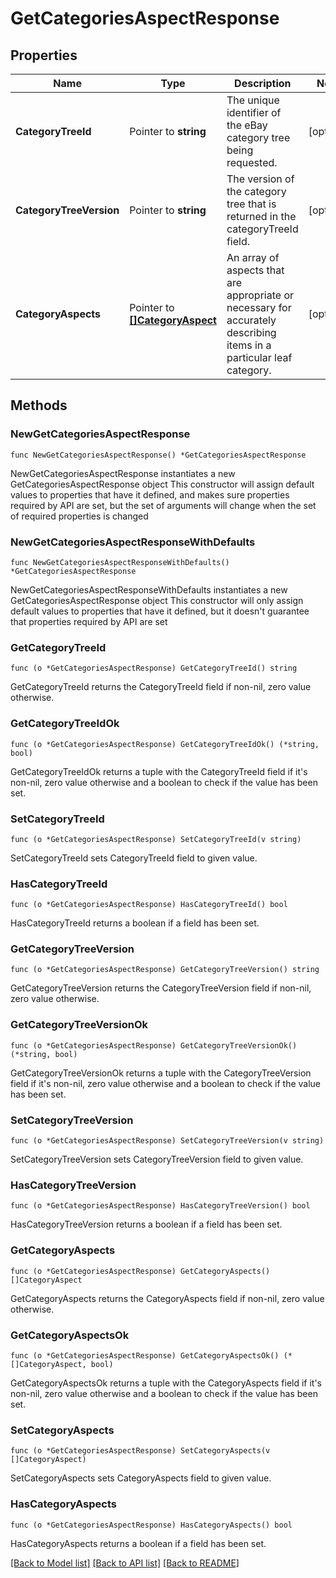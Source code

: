 # GetCategoriesAspectResponse

## Properties

Name | Type | Description | Notes
------------ | ------------- | ------------- | -------------
**CategoryTreeId** | Pointer to **string** | The unique identifier of the eBay category tree being requested. | [optional] 
**CategoryTreeVersion** | Pointer to **string** | The version of the category tree that is returned in the categoryTreeId field. | [optional] 
**CategoryAspects** | Pointer to [**[]CategoryAspect**](CategoryAspect.md) | An array of aspects that are appropriate or necessary for accurately describing items in a particular leaf category. | [optional] 

## Methods

### NewGetCategoriesAspectResponse

`func NewGetCategoriesAspectResponse() *GetCategoriesAspectResponse`

NewGetCategoriesAspectResponse instantiates a new GetCategoriesAspectResponse object
This constructor will assign default values to properties that have it defined,
and makes sure properties required by API are set, but the set of arguments
will change when the set of required properties is changed

### NewGetCategoriesAspectResponseWithDefaults

`func NewGetCategoriesAspectResponseWithDefaults() *GetCategoriesAspectResponse`

NewGetCategoriesAspectResponseWithDefaults instantiates a new GetCategoriesAspectResponse object
This constructor will only assign default values to properties that have it defined,
but it doesn't guarantee that properties required by API are set

### GetCategoryTreeId

`func (o *GetCategoriesAspectResponse) GetCategoryTreeId() string`

GetCategoryTreeId returns the CategoryTreeId field if non-nil, zero value otherwise.

### GetCategoryTreeIdOk

`func (o *GetCategoriesAspectResponse) GetCategoryTreeIdOk() (*string, bool)`

GetCategoryTreeIdOk returns a tuple with the CategoryTreeId field if it's non-nil, zero value otherwise
and a boolean to check if the value has been set.

### SetCategoryTreeId

`func (o *GetCategoriesAspectResponse) SetCategoryTreeId(v string)`

SetCategoryTreeId sets CategoryTreeId field to given value.

### HasCategoryTreeId

`func (o *GetCategoriesAspectResponse) HasCategoryTreeId() bool`

HasCategoryTreeId returns a boolean if a field has been set.

### GetCategoryTreeVersion

`func (o *GetCategoriesAspectResponse) GetCategoryTreeVersion() string`

GetCategoryTreeVersion returns the CategoryTreeVersion field if non-nil, zero value otherwise.

### GetCategoryTreeVersionOk

`func (o *GetCategoriesAspectResponse) GetCategoryTreeVersionOk() (*string, bool)`

GetCategoryTreeVersionOk returns a tuple with the CategoryTreeVersion field if it's non-nil, zero value otherwise
and a boolean to check if the value has been set.

### SetCategoryTreeVersion

`func (o *GetCategoriesAspectResponse) SetCategoryTreeVersion(v string)`

SetCategoryTreeVersion sets CategoryTreeVersion field to given value.

### HasCategoryTreeVersion

`func (o *GetCategoriesAspectResponse) HasCategoryTreeVersion() bool`

HasCategoryTreeVersion returns a boolean if a field has been set.

### GetCategoryAspects

`func (o *GetCategoriesAspectResponse) GetCategoryAspects() []CategoryAspect`

GetCategoryAspects returns the CategoryAspects field if non-nil, zero value otherwise.

### GetCategoryAspectsOk

`func (o *GetCategoriesAspectResponse) GetCategoryAspectsOk() (*[]CategoryAspect, bool)`

GetCategoryAspectsOk returns a tuple with the CategoryAspects field if it's non-nil, zero value otherwise
and a boolean to check if the value has been set.

### SetCategoryAspects

`func (o *GetCategoriesAspectResponse) SetCategoryAspects(v []CategoryAspect)`

SetCategoryAspects sets CategoryAspects field to given value.

### HasCategoryAspects

`func (o *GetCategoriesAspectResponse) HasCategoryAspects() bool`

HasCategoryAspects returns a boolean if a field has been set.


[[Back to Model list]](../README.md#documentation-for-models) [[Back to API list]](../README.md#documentation-for-api-endpoints) [[Back to README]](../README.md)


